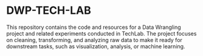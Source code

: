 # DWP-TECH-LAB
This repository contains the code and resources for a Data Wrangling project and related experiments conducted in TechLab. The project focuses on cleaning, transforming, and analyzing raw data to make it ready for downstream tasks, such as visualization, analysis, or machine learning.

